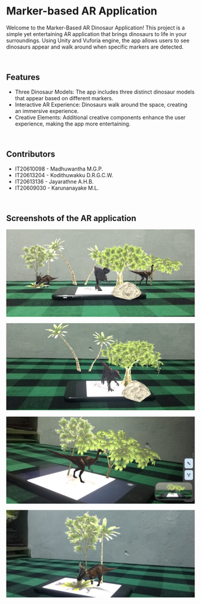 # Marker-based AR Application

Welcome to the Marker-Based AR Dinosaur Application! This project is a simple yet entertaining AR application that brings dinosaurs to life in your surroundings. Using Unity and Vuforia engine, the app allows users to see dinosaurs appear and walk around when specific markers are detected.

<br/>

## Features

- Three Dinosaur Models: The app includes three distinct dinosaur models that appear based on different markers.
- Interactive AR Experience: Dinosaurs walk around the space, creating an immersive experience.
- Creative Elements: Additional creative components enhance the user experience, making the app more entertaining.

<br/>

## Contributors

- IT20610098 - Madhuwantha M.G.P.
- IT20613204 - Kodithuwakku D.R.G.C.W.
- IT20613136 - Jayarathne A.H.B.
- IT20609030 - Karunanayake M.L.

<br/>

## Screenshots of the AR application

![temp](/screenshots/screenshot1.webp)

![temp](/screenshots/screenshot2.webp)

![temp](/screenshots/screenshot3.webp)

![temp](/screenshots/screenshot4.webp)
